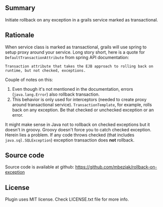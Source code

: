 ## Summary
Initiate rollback on any exception in a grails service marked as transactional.

## Rationale
When service class is marked as transactional, grails will use spring to setup
proxy around your service. Long story short, here is a quote for
`DefaultTransactionAttribute` from spring API documentation:

    Transaction attribute that takes the EJB approach to rolling back on
    runtime, but not checked, exceptions.

Couple of notes on this:

 1. Even though it's not mentioned in the documentation, errors
    (`java.lang.Error`) also rollback transaction.
 2. This behavior is only used for interceptors (needed to create proxy around
    transactional service). `TransactionTemplate`, for example, rolls back on
    any exception. Be that checked or unchecked exception or an error.

It might make sense in Java not to rollback on checked exceptions but it doesn't
in groovy. Groovy doesn't force you to catch checked exception. Herein lies a
problem. If any code throws checked (that includes `java.sql.SQLException`)
exception transaction does **not** rollback.

## Source code
Source code is available at github:
https://github.com/mbezjak/rollback-on-exception

## License
Plugin uses MIT license. Check LICENSE.txt file for more info.
